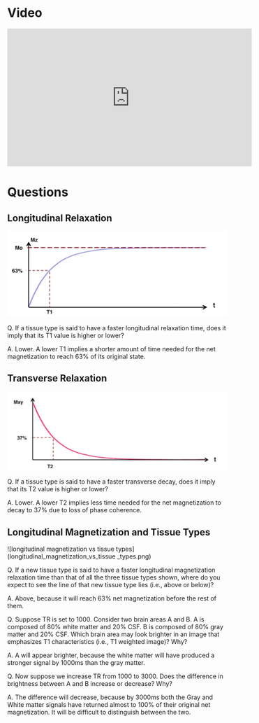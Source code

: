 
# Video

<iframe width="560" height="315" src="https://www.youtube.com/embed/XsDXxgjEJVY" frameborder="0" allow="accelerometer; autoplay; encrypted-media; gyroscope; picture-in-picture" allowfullscreen></iframe>

# Questions

## Longitudinal Relaxation

![longitudinal-relaxation-time](longitudinal-relaxation-time.png)

Q. If a tissue type is said to have a faster longitudinal relaxation time, does it imply that its T1 value is higher or lower?

A. Lower. A lower T1 implies a shorter amount of time needed for the net magnetization to reach 63% of its original state.

## Transverse Relaxation

![transverse-relaxation](transverse-relaxation.png)

Q. If a tissue type is said to have a faster transverse decay, does it imply that its T2 value is higher or lower?

A. Lower. A lower T2 implies less time needed for the net magnetization to decay to 37% due to loss of phase coherence.


## Longitudinal Magnetization and Tissue Types

![longitudinal magnetization vs tissue types](longitudinal_magnetization_vs_tissue _types.png)

Q. If a new tissue type is said to have a faster longitudinal magnetization relaxation time than that of all the three tissue types shown, where do you expect to see the line of that new tissue type lies (i.e., above or below)?

A. Above, because it will reach 63% net magnetization before the rest of them.

Q. Suppose TR is set to 1000. Consider two brain areas A and B. A is composed of 80% white matter and 20% CSF. B is composed of 80% gray matter and 20% CSF. Which brain area may look brighter in an image that emphasizes T1 characteristics (i.e., T1 weighted image)? Why?

A. A will appear brighter, because the white matter will have produced a stronger signal by 1000ms than the gray matter.


Q. Now suppose we increase TR from 1000 to 3000. Does the difference in brightness between A and B increase or decrease? Why?

A. The difference will decrease, because by 3000ms both the Gray and White matter signals have returned almost to 100% of their original net magnetization. It will be difficult to distinguish between the two.
